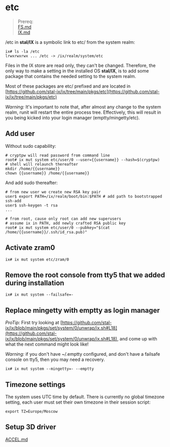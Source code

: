 # etc

> Prereq:<br>
> [FS.md](FS.md)<br>
> [IX.md](IX.md)

<!-- {% raw %} -->

/etc in **stal/IX** is a symbolic link to etc/ from the system realm:

```shell
ix# ls -la /etc
lrwxrwxrwx ... /etc -> /ix/realm/system/etc
```

Files in the IX store are read only, they can't be changed. Therefore, the only way to make a setting in the installed OS **stal/IX**, is to add some package that contains the needed setting to the system realm.<br>

Most of these packages are etc/ prefixed and are located in [https://github.com/stal-ix/ix/tree/main/pkgs/etc](https://github.com/stal-ix/ix/tree/main/pkgs/etc)

*Warning:* It's important to note that, after almost any change to the system realm, runit will restart the entire process tree. Effectively, this will result in you being kicked into your login manager (emptty/mingetty/etc).

## Add user

Without sudo capability:

```shell
# cryptpw will read password from command line
root# ix mut system etc/user/0 --user={{username}} --hash=$(cryptpw)
# shell will relaunch thereafter
mkdir /home/{{username}}
chown {{username}} /home/{{username}}
```

And add sudo thereafter:

```shell
# from new user we create new RSA key pair
user$ export PATH=/ix/realm/boot/bin:$PATH # add path to bootstrapped ssh-add
user$ ssh-keygen -t rsa
...
```

```shell
# from root, cause only root can add new superusers
# assume ix in PATH, add newly crafted RSA public key
root# ix mut system etc/user/0 --pubkey="$(cat /home/{{username}}/.ssh/id_rsa.pub)"
```

## Activate zram0

```shell
ix# ix mut system etc/zram/0
```

## Remove the root console from tty5 that we added during installation

```shell
ix# ix mut system --failsafe=-
```

## Replace mingetty with emptty as login manager

*ProTip:* First try looking at [https://github.com/stal-ix/ix/blob/main/pkgs/set/system/0/unwrap/ix.sh#L18](https://github.com/stal-ix/ix/blob/main/pkgs/set/system/0/unwrap/ix.sh#L18), and come up with what the next command might look like!

*Warning:* if you don't have ~/.emptty configured, and don't have a failsafe console on tty5, then you may need a recovery.

```shell
ix# ix mut system --mingetty=- --emptty
```

## Timezone settings
The system uses UTC time by default. There is currently no global timezone setting, each user must set their own timezone in their session script:

```shell
export TZ=Europe/Moscow
```

## Setup 3D driver
[ACCEL.md](ACCEL.md)

<!-- {% endraw %} -->
